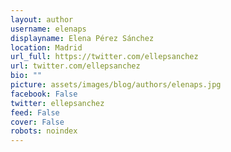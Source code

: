 ```yaml
---
layout: author
username: elenaps
displayname: Elena Pérez Sánchez
location: Madrid
url_full: https://twitter.com/ellepsanchez
url: twitter.com/ellepsanchez
bio: ""
picture: assets/images/blog/authors/elenaps.jpg
facebook: False
twitter: ellepsanchez
feed: False
cover: False
robots: noindex
---
```

